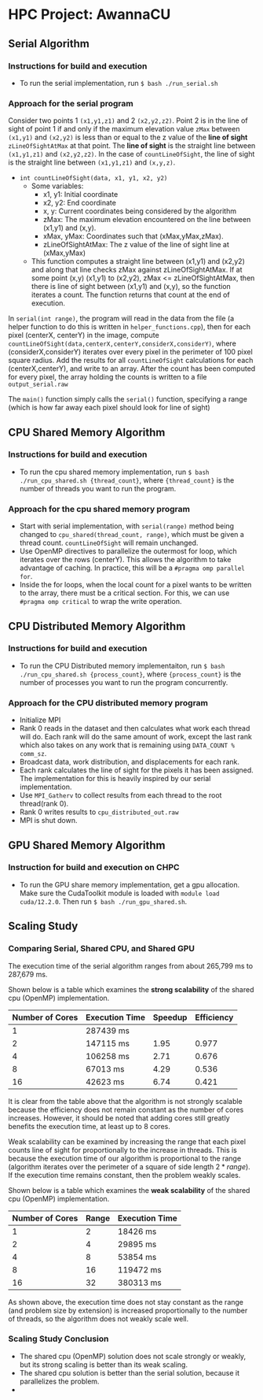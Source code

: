 # HPC Project: AwannaCU

## Serial Algorithm

### Instructions for build and execution

- To run the serial implementation, run `$ bash ./run_serial.sh`

### Approach for the serial program

Consider two points 1 `(x1,y1,z1)` and 2 `(x2,y2,z2)`. Point 2 is in the line of sight of point 1 if and only if the maximum elevation value `zMax` between `(x1,y1)` and `(x2,y2)` is less than or equal to the z value of the **line of sight** `zLineOfSightAtMax` at that point. The **line of sight** is the straight line between `(x1,y1,z1)` and `(x2,y2,z2)`. In the case of `countLineOfSight`, the line of sight is the straight line between `(x1,y1,z1)` and `(x,y,z)`. 

- `int countLineOfSight(data, x1, y1, x2, y2)`
    - Some variables:
        - x1, y1: Initial coordinate
        - x2, y2: End coordinate
        - x, y: Current coordinates being considered by the algorithm
        - zMax: The maximum elevation encountered on the line between (x1,y1) and (x,y).
        - xMax, yMax: Coordinates such that (xMax,yMax,zMax).
        - zLineOfSightAtMax: The z value of the line of sight line at (xMax,yMax)
    - This function computes a straight line between (x1,y1) and (x2,y2) and along that line checks zMax against zLineOfSightAtMax. If at some point (x,y) (x1,y1) to (x2,y2), zMax <= zLineOfSightAtMax, then there is line of sight between (x1,y1) and (x,y), so the function iterates a count. The function returns that count at the end of execution.

In `serial(int range)`, the program will read in the data from the file (a helper function to do this is written in `helper_functions.cpp`), then for each pixel (centerX, centerY) in the image, compute `countLineOfSight(data,centerX,centerY,considerX,considerY)`, where (considerX,considerY) iterates over every pixel in the perimeter of 100 pixel square radius. Add the results for all `countLineOfSight` calculations for each (centerX,centerY), and write to an array. After the count has been computed for every pixel, the array holding the counts is written to a file `output_serial.raw`

The `main()` function simply calls the `serial()` function, specifying a range (which is how far away each pixel should look for line of sight)

## CPU Shared Memory Algorithm

### Instructions for build and execution

- To run the cpu shared memory implementation, run `$ bash ./run_cpu_shared.sh {thread_count}`, where `{thread_count}` is the number of threads you want to run the program.

### Approach for the cpu shared memory program

- Start with serial implementation, with `serial(range)` method being changed to `cpu_shared(thread_count, range)`, which must be given a thread count. `countLineOfSight` will remain unchanged.
- Use OpenMP directives to parallelize the outermost for loop, which iterates over the rows (centerY). This allows the algorithm to take advantage of caching. In practice, this will be a `#pragma omp parallel for`. 
- Inside the for loops, when the local count for a pixel wants to be written to the array, there must be a critical section. For this, we can use `#pragma omp critical` to wrap the write operation.

## CPU Distributed Memory Algorithm

### Instructions for build and execution

- To run the CPU Distributed memory implementaiton, run `$ bash ./run_cpu_shared.sh {process_count}`, where `{process_count}` is the number of processes you want to run the program concurrently.

### Approach for the CPU distributed memory program

- Initialize MPI
- Rank 0 reads in the dataset and then calculates what work each thread will do. Each rank will do the same amount of work, except the last rank which also takes on any work that is remaining using `DATA_COUNT % comm_sz`.
- Broadcast data, work distribution, and displacements for each rank.
- Each rank calculates the line of sight for the pixels it has been assigned. The implementation for this is heavily inspired by our serial implementation.
- Use `MPI_Gatherv` to collect results from each thread to the root thread(rank 0).
- Rank 0 writes results to `cpu_distributed_out.raw`
- MPI is shut down.

## GPU Shared Memory Algorithm

### Instruction for build and execution on CHPC
- To run the GPU share memory implementation, get a gpu allocation. Make sure the CudaToolkit module is loaded with `module load cuda/12.2.0`. Then run `$ bash ./run_gpu_shared.sh`.


## Scaling Study

### Comparing Serial, Shared CPU, and Shared GPU

The execution time of the serial algorithm ranges from about 265,799 ms to 287,679 ms. 

Shown below is a table which examines the **strong scalability** of the shared cpu (OpenMP) implementation.

| Number of Cores | Execution Time     | Speedup | Efficiency |
|-----------------|--------------------|---------|------------|
| 1               | 287439 ms          |         |            |
| 2               | 147115 ms          | 1.95    |  0.977     |
| 4               | 106258 ms          | 2.71    |  0.676     |
| 8               |  67013 ms          | 4.29    |  0.536     |
| 16              |  42623 ms          | 6.74    |  0.421     |

It is clear from the table above that the algorithm is not strongly scalable because the efficiency does not remain constant as the number of cores increases. However, it should be noted that adding cores still greatly benefits the execution time, at least up to 8 cores. 

Weak scalability can be examined by increasing the range that each pixel counts line of sight for proportionally to the increase in threads. This is because the execution time of our algorithm is proportional to the range (algorithm iterates over the perimeter of a square of side length $2*range$). If the execution time remains constant, then the problem weakly scales. 

Shown below is a table which examines the **weak scalability** of the shared cpu (OpenMP) implementation. 

| Number of Cores | Range | Execution Time |
|-----------------|-------|----------------|
| 1               | 2     |  18426 ms      |
| 2               | 4     |  29895 ms      |
| 4               | 8     |  53854 ms      |
| 8               | 16    | 119472 ms      |
| 16              | 32    | 380313 ms      |

As shown above, the execution time does not stay constant as the range (and problem size by extension) is increased proportionally to the number of threads, so the algorithm does not weakly scale well. 


### Scaling Study Conclusion

- The shared cpu (OpenMP) solution does not scale strongly or weakly, but its strong scaling is better than its weak scaling. 
- The shared cpu solution is better than the serial solution, because it parallelizes the problem. 
- 